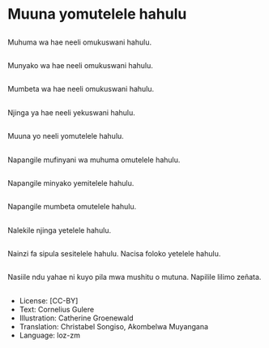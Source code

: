 # Muuna yomutelele hahulu

##
Muhuma wa hae neeli omukuswani hahulu.

##
Munyako wa hae neeli omukuswani hahulu.

##
Mumbeta wa hae neeli omukuswani hahulu.

##
Njinga ya hae neeli yekuswani hahulu.

##
Muuna yo neeli yomutelele hahulu.

##
Napangile mufinyani wa muhuma omutelele hahulu.

##
Napangile minyako yemitelele hahulu.

##
Napangile mumbeta omutelele hahulu.

##
Nalekile njinga yetelele hahulu.

##
Nainzi fa sipula sesitelele hahulu. Nacisa foloko yetelele hahulu.

##
Nasiile ndu yahae ni kuyo pila mwa mushitu o mutuna. Napilile lilimo zeñata.

##
* License: [CC-BY]
* Text: Cornelius Gulere
* Illustration: Catherine Groenewald
* Translation: Christabel Songiso, Akombelwa Muyangana
* Language: loz-zm
